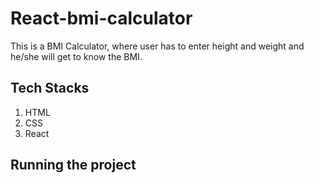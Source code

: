 # React-bmi-calculator
This is a BMI Calculator, where user has to enter height and weight and he/she will get to know the BMI.
## Tech Stacks
1. HTML 
2. CSS
3. React
## Running the project
